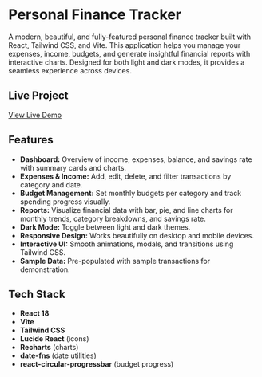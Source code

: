 # Personal Finance Tracker

A modern, beautiful, and fully-featured personal finance tracker built with React, Tailwind CSS, and Vite. This application helps you manage your expenses, income, budgets, and generate insightful financial reports with interactive charts. Designed for both light and dark modes, it provides a seamless experience across devices.

## Live Project

[View Live Demo](https://soham-tarabada.github.io/expense-tracker/)

## Features

- **Dashboard:** Overview of income, expenses, balance, and savings rate with summary cards and charts.
- **Expenses & Income:** Add, edit, delete, and filter transactions by category and date.
- **Budget Management:** Set monthly budgets per category and track spending progress visually.
- **Reports:** Visualize financial data with bar, pie, and line charts for monthly trends, category breakdowns, and savings rate.
- **Dark Mode:** Toggle between light and dark themes.
- **Responsive Design:** Works beautifully on desktop and mobile devices.
- **Interactive UI:** Smooth animations, modals, and transitions using Tailwind CSS.
- **Sample Data:** Pre-populated with sample transactions for demonstration.

## Tech Stack

- **React 18**
- **Vite**
- **Tailwind CSS**
- **Lucide React** (icons)
- **Recharts** (charts)
- **date-fns** (date utilities)
- **react-circular-progressbar** (budget progress)